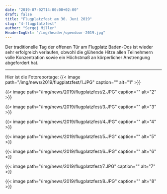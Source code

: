 ```yaml
---
date: "2019-07-02T14:00:00+02:00"
draft: false
title: "Flugplatzfest am 30. Juni 2019"
slug: "4-flugplatzfest"
author: "Sergej Miller"
HeaderImgUrl: "/img/header/opendoor-2019.jpg"
---
```


Der traditionelle Tag der offenen Tür am Flugplatz Baden-Oos ist wieder sehr erfolgreich verlaufen, obwohl die glühende Hitze allen Teilnehmern volle Konzentration sowie ein Höchstmaß an körperlicher Anstrengung abgefordert hat. 

<!--more-->
----------------
<p></p>
Hier ist die Fotoreportage:
{{< image path="/img/news/2019/flugplatzfest/1.JPG" caption="" alt="1" >}}
<p></p>
{{< image path="/img/news/2019/flugplatzfest/2.JPG" caption="" alt="2" >}}
<p></p>
{{< image path="/img/news/2019/flugplatzfest/3.JPG" caption="" alt="3" >}}
<p></p>
{{< image path="/img/news/2019/flugplatzfest/4.JPG" caption="" alt="4" >}}
<p></p>
{{< image path="/img/news/2019/flugplatzfest/5.JPG" caption="" alt="5" >}}
<p></p>
{{< image path="/img/news/2019/flugplatzfest/6.JPG" caption="" alt="6" >}}
<p></p>                                                                    
{{< image path="/img/news/2019/flugplatzfest/7.JPG" caption="" alt="7" >}} 
<p></p>                                                                    
{{< image path="/img/news/2019/flugplatzfest/8.JPG" caption="" alt="8" >}} 

